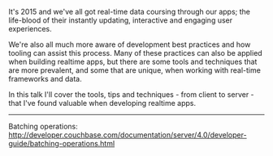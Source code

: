 It's 2015 and we've all got real-time data coursing through our apps; the life-blood of their instantly updating, interactive and engaging user experiences.

We're also all much more aware of development best practices and how tooling can assist this process. Many of these practices can also be applied when building realtime apps, but there are some tools and techniques that are more prevalent, and some that are unique, when working with real-time frameworks and data. 

In this talk I'll cover the tools, tips and techniques - from client to server - that I've found valuable when developing realtime apps.

---

Batching operations: http://developer.couchbase.com/documentation/server/4.0/developer-guide/batching-operations.html
